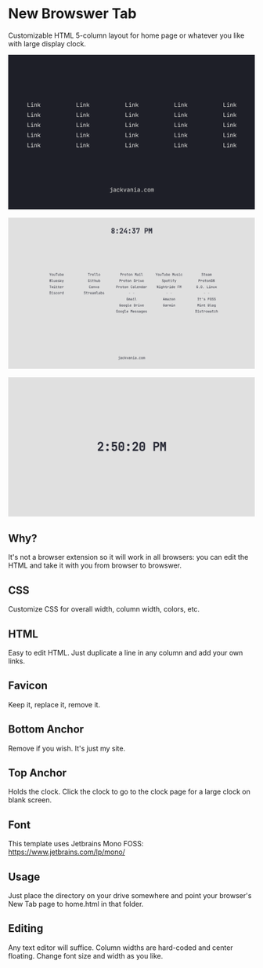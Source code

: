 # New Browswer Tab
Customizable HTML 5-column layout for home page or whatever you like with large display clock.

![screenshot](newTab.png)

![screenshot](newTabCustom.png)

![screenshot](clock.png)

## Why?
It's not a browser extension so it will work in all browsers: you can edit the HTML and take it with you from browser to browswer.

## CSS
Customize CSS for overall width, column width, colors, etc.

## HTML
Easy to edit HTML. Just duplicate a line in any column and add your own links.

## Favicon
Keep it, replace it, remove it.

## Bottom Anchor
Remove if you wish. It's just my site.

## Top Anchor
Holds the clock. Click the clock to go to the clock page for a large clock on blank screen.

## Font
This template uses Jetbrains Mono FOSS: https://www.jetbrains.com/lp/mono/

## Usage
Just place the directory on your drive somewhere and point your browser's New Tab page to home.html in that folder.

## Editing
Any text editor will suffice. Column widths are hard-coded and center floating. Change font size and width as you like.
